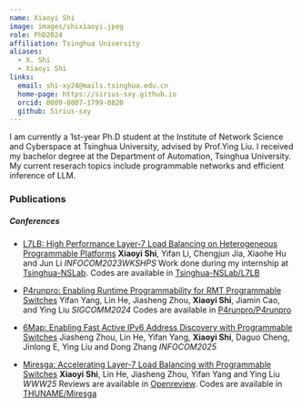 ```yaml
---
name: Xiaoyi Shi
image: images/shixiaoyi.jpeg
role: PhD2024
affiliation: Tsinghua University
aliases:
  - X. Shi
  - Xiaoyi Shi
links:
  email: shi-xy24@mails.tsinghua.edu.cn  
  home-page: https://sirius-sxy.github.io
  orcid: 0009-0007-1799-0820
  github: Sirius-sxy
---
```


I am currently a 1st-year Ph.D student at the Institute of Network Science and Cyberspace at Tsinghua University, advised by Prof.Ying Liu. I received my bachelor degree at the Department of Automation, Tsinghua University. My current reserach topics include programmable networks and efficient inference of LLM.

### Publications
##### Conferences
* [L7LB: High Performance Layer-7 Load Balancing on Heterogeneous Programmable Platforms](https://ieeexplore.ieee.org/abstract/document/10225882)
__Xiaoyi Shi__, Yifan Li, Chengjun Jia, Xiaohe Hu and Jun Li 
_INFOCOM2023WKSHPS_
Work done during my internship at [Tsinghua-NSLab](https://tsinghua-nslab.org/). Codes are available in [Tsinghua-NSLab/L7LB](https://github.com/Tsinghua-NSLab/L7LB)

* [P4runpro: Enabling Runtime Programmability for RMT Programmable Switches](https://dl.acm.org/doi/abs/10.1145/3651890.3672230)
Yifan Yang, Lin He, Jiasheng Zhou, __Xiaoyi Shi__, Jiamin Cao, and Ying Liu
_SIGCOMM2024_
Codes are available in [P4runpro/P4runpro](https://github.com/P4runpro/P4runpro)

* [6Map: Enabling Fast Active IPv6 Address Discovery with Programmable Switches]()
Jiasheng Zhou, Lin He, Yifan Yang, __Xiaoyi Shi__, Daguo Cheng, Jinlong E, Ying Liu and Dong Zhang
_INFOCOM2025_

* [Miresga: Accelerating Layer-7 Load Balancing with Programmable Switches](https://sirius-sxy.github.io/files/paper4.pdf)
__Xiaoyi Shi__, Lin He, Jiasheng Zhou, Yifan Yang and Ying Liu
_WWW25_
Reviews are available in [Openreview](https://openreview.net/forum?id=iQEcCo2Mn8). Codes are available in [THUNAME/Miresga](https://github.com/THUNAME/Miresga)